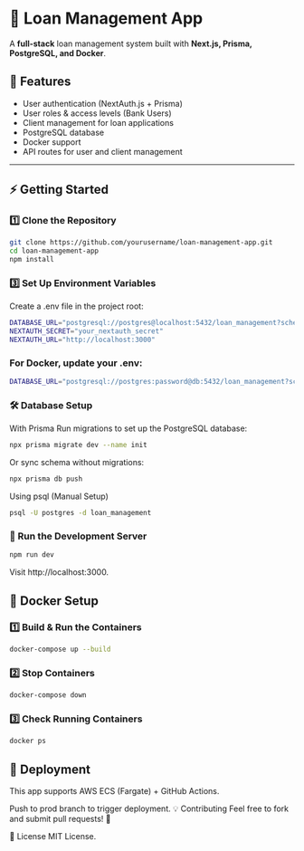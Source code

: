 # 🚀 Loan Management App

A **full-stack** loan management system built with **Next.js, Prisma, PostgreSQL, and Docker**.

## 📌 Features
- User authentication (NextAuth.js + Prisma)
- User roles & access levels (Bank Users)
- Client management for loan applications
- PostgreSQL database
- Docker support
- API routes for user and client management

---

## ⚡️ Getting Started

### 1️⃣ Clone the Repository
```bash
git clone https://github.com/yourusername/loan-management-app.git
cd loan-management-app
npm install
```

### 3️⃣ Set Up Environment Variables
Create a .env file in the project root:

```bash
DATABASE_URL="postgresql://postgres@localhost:5432/loan_management?schema=public"
NEXTAUTH_SECRET="your_nextauth_secret"
NEXTAUTH_URL="http://localhost:3000"
```

### For Docker, update your .env:

```bash
DATABASE_URL="postgresql://postgres:password@db:5432/loan_management?schema=public"
```

### 🛠️ Database Setup
With Prisma
Run migrations to set up the PostgreSQL database:

```bash
npx prisma migrate dev --name init
```

Or sync schema without migrations:

```bash
npx prisma db push
```

Using psql (Manual Setup)
```bash
psql -U postgres -d loan_management
```

### 🚀 Run the Development Server
```bash
npm run dev
```

Visit http://localhost:3000.

## 🐳 Docker Setup
### 1️⃣ Build & Run the Containers
```bash
docker-compose up --build
```

### 2️⃣ Stop Containers
```bash
docker-compose down
```

### 3️⃣ Check Running Containers
```bash
docker ps
```

## 🎯 Deployment
This app supports AWS ECS (Fargate) + GitHub Actions.

Push to prod branch to trigger deployment.
💡 Contributing
Feel free to fork and submit pull requests! 🚀

📜 License
MIT License.

